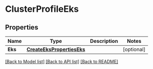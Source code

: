 # ClusterProfileEks

## Properties
Name | Type | Description | Notes
------------ | ------------- | ------------- | -------------
**Eks** | [**CreateEksPropertiesEks**](CreateEKSProperties_eks.md) |  | [optional] 

[[Back to Model list]](../README.md#documentation-for-models) [[Back to API list]](../README.md#documentation-for-api-endpoints) [[Back to README]](../README.md)


